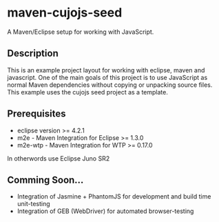 maven-cujojs-seed
=================

A Maven/Eclipse setup for working with JavaScript.

## Description
This is an example project layout for working with eclipse, maven and javascript. One of the main goals of this project is to use JavaScript as normal Maven dependencies without copying or unpacking source files. This example uses the cujojs seed project as a template.

## Prerequisites
* eclipse version >= 4.2.1
* m2e - Maven Integration for Eclipse >= 1.3.0
* m2e-wtp - Maven Integration for WTP >= 0.17.0

In otherwords use Eclipse Juno SR2

## Comming Soon...
* Integration of Jasmine + PhantomJS for development and build time unit-testing
* Integration of GEB (WebDriver) for automated browser-testing
